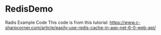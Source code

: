 # RedisDemo
Radis Example Code
This code is from this tutorial: https://www.c-sharpcorner.com/article/easily-use-redis-cache-in-asp-net-6-0-web-api/
